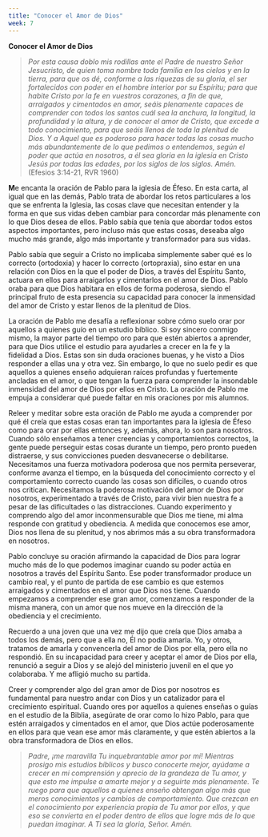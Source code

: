 ```yaml
---
title: "Conocer el Amor de Dios"
week: 7
---
```


**Conocer el Amor de Dios**

> *Por esta causa doblo mis rodillas ante el Padre de nuestro Señor
> Jesucristo, de quien toma nombre toda familia en los cielos y en la
> tierra, para que os dé, conforme a las riquezas de su gloria, el ser
> fortalecidos con poder en el hombre interior por su Espíritu; para que
> habite Cristo por la fe en vuestros corazones, a fin de que,
> arraigados y cimentados en amor, seáis plenamente capaces de
> comprender con todos los santos cuál sea la anchura, la longitud, la
> profundidad y la altura, y de conocer el amor de Cristo, que excede a
> todo conocimiento, para que seáis llenos de toda la plenitud de
> Dios. Y a Aquel que es poderoso para hacer todas las cosas mucho más
> abundantemente de lo que pedimos o entendemos, según el poder que
> actúa en nosotros, a él sea gloria en la iglesia en Cristo Jesús por
> todas las edades, por los siglos de los siglos. Amén.* (Efesios
> 3:14-21, RVR 1960)

**M**e encanta la oración de Pablo para la iglesia de Éfeso. En esta
carta, al igual que en las demás, Pablo trata de abordar los retos
particulares a los que se enfrenta la Iglesia, las cosas clave que
necesitan entender y la forma en que sus vidas deben cambiar para
concordar más plenamente con lo que Dios desea de ellos. Pablo sabía que
tenía que abordar todos estos aspectos importantes, pero incluso más que
estas cosas, deseaba algo mucho más grande, algo más importante y
transformador para sus vidas.

Pablo sabía que seguir a Cristo no implicaba simplemente saber qué es lo
correcto (ortodoxia) y hacer lo correcto (ortopraxia), sino estar en una
relación con Dios en la que el poder de Dios, a través del Espíritu
Santo, actuara en ellos para arraigarlos y cimentarlos en el amor de
Dios. Pablo oraba para que Dios habitara en ellos de forma poderosa,
siendo el principal fruto de esta presencia su capacidad para conocer la
inmensidad del amor de Cristo y estar llenos de la plenitud de Dios.

La oración de Pablo me desafía a reflexionar sobre cómo suelo orar por
aquellos a quienes guío en un estudio bíblico. Si soy sincero conmigo
mismo, la mayor parte del tiempo oro para que estén abiertos a aprender,
para que Dios utilice el estudio para ayudarles a crecer en la fe y la
fidelidad a Dios. Estas son sin duda oraciones buenas, y he visto a Dios
responder a ellas una y otra vez. Sin embargo, lo que no suelo pedir es
que aquellos a quienes enseño adquieran raíces profundas y fuertemente
ancladas en el amor, o que tengan la fuerza para comprender la
insondable inmensidad del amor de Dios por ellos en Cristo. La oración
de Pablo me empuja a considerar qué puede faltar en mis oraciones por
mis alumnos.

Releer y meditar sobre esta oración de Pablo me ayuda a comprender por
qué él creía que estas cosas eran tan importantes para la iglesia de
Éfeso como para orar por ellas entonces y, además, ahora, lo son para
nosotros. Cuando sólo enseñamos a tener creencias y comportamientos
correctos, la gente puede perseguir estas cosas durante un tiempo, pero
pronto pueden distraerse, y sus convicciones pueden desvanecerse o
debilitarse. Necesitamos una fuerza motivadora poderosa que nos permita
perseverar, conforme avanza el tiempo, en la búsqueda del conocimiento
correcto y el comportamiento correcto cuando las cosas son difíciles, o
cuando otros nos critican. Necesitamos la poderosa motivación del amor
de Dios por nosotros, experimentado a través de Cristo, para vivir bien
nuestra fe a pesar de las dificultades o las distracciones. Cuando
experimento y comprendo algo del amor inconmensurable que Dios me tiene,
mi alma responde con gratitud y obediencia. A medida que conocemos ese
amor, Dios nos llena de su plenitud, y nos abrimos más a su obra
transformadora en nosotros.

Pablo concluye su oración afirmando la capacidad de Dios para lograr
mucho más de lo que podemos imaginar cuando su poder actúa en nosotros a
través del Espíritu Santo. Ese poder transformador produce un cambio
real, y el punto de partida de ese cambio es que estemos arraigados y
cimentados en el amor que Dios nos tiene. Cuando empezamos a comprender
ese gran amor, comenzamos a responder de la misma manera, con un amor
que nos mueve en la dirección de la obediencia y el crecimiento.

Recuerdo a una joven que una vez me dijo que creía que Dios amaba a
todos los demás, pero que a ella no, Él no podía amarla. Yo, y otros,
tratamos de amarla y convencerla del amor de Dios por ella, pero ella no
respondió. En su incapacidad para creer y aceptar el amor de Dios por
ella, renunció a seguir a Dios y se alejó del ministerio juvenil en el
que yo colaboraba. Y me afligió mucho su partida.

Creer y comprender algo del gran amor de Dios por nosotros es
fundamental para nuestro andar con Dios y un catalizador para el
crecimiento espiritual. Cuando ores por aquellos a quienes enseñas o
guías en el estudio de la Biblia, asegúrate de orar como lo hizo Pablo,
para que estén arraigados y cimentados en el amor, que Dios actúe
poderosamente en ellos para que vean ese amor más claramente, y que
estén abiertos a la obra transformadora de Dios en ellos.

> *Padre, ¡me maravilla Tu inquebrantable amor por mí! Mientras prosigo
> mis estudios bíblicos y busco conocerte mejor, ayúdame a crecer en mi
> comprensión y aprecio de la grandeza de Tu amor, y que esto me impulse
> a amarte mejor y a seguirte más plenamente. Te ruego para que aquellos
> a quienes enseño obtengan algo más que meros conocimientos y cambios
> de comportamiento. Que crezcan en el conocimiento por experiencia
> propia de Tu amor por ellos, y que eso se convierta en el poder dentro
> de ellos que logre más de lo que puedan imaginar. A Ti sea la gloria,
> Señor. Amén.*

